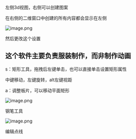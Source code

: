 左侧3d视图，右侧可以创建图案

在右侧的二维窗口中创建的所有内容都会显示在左侧

![image.png](https://cdn.jsdelivr.net/gh/ymingZ/note-gen-image-sync@main/2025-05/e6a0b8f5-94b8-4748-9c5a-a93be11b228c.png)

然后更改这个设置

## 这个软件主要负责服装制作，而非制作动画

s：矩形工具，拖拽后左键单击，也可以直接单击设置矩形属性

中键移动，左键旋转，alt左键视距

a：调整板片，可以移动平面矩形

![image.png](https://cdn.jsdelivr.net/gh/ymingZ/note-gen-image-sync@main/2025-05/16a37be8-ad14-4fc6-a642-f46e311b0fd4.png)

钢笔工具

![image.png](https://cdn.jsdelivr.net/gh/ymingZ/note-gen-image-sync@main/2025-05/dda14b40-b5e2-4ed5-a387-2a4e0726b9fc.png)

编辑点线
